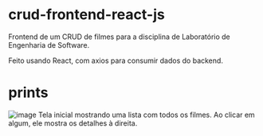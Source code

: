 # crud-frontend-react-js

Frontend de um CRUD de filmes para a disciplina de Laboratório de Engenharia de Software.

Feito usando React, com axios para consumir dados do backend.

# prints

![image](https://user-images.githubusercontent.com/52108752/121783549-9ffa4500-cb85-11eb-877c-6f93de530eab.png)
Tela inicial mostrando uma lista com todos os filmes. Ao clicar em algum, ele mostra os detalhes à direita.
